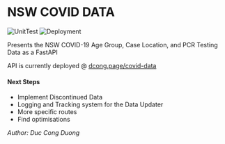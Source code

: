 # NSW COVID DATA

![UnitTest](https://github.com/kingkonggrunt/nsw_covid_data/actions/workflows/unittest.yml/badge.svg) ![Deployment](https://github.com/kingkonggrunt/nsw_covid_data/actions/workflows/deploy.yml/badge.svg)


Presents the NSW COVID-19 Age Group, Case Location, and PCR Testing Data as a FastAPI

API is currently deployed @ [dcong.page/covid-data](dcong.page/covid-data)

#### Next Steps
- Implement Discontinued Data
- Logging and Tracking system for the Data Updater
- More specific routes
- Find optimisations


*Author: Duc Cong Duong*
